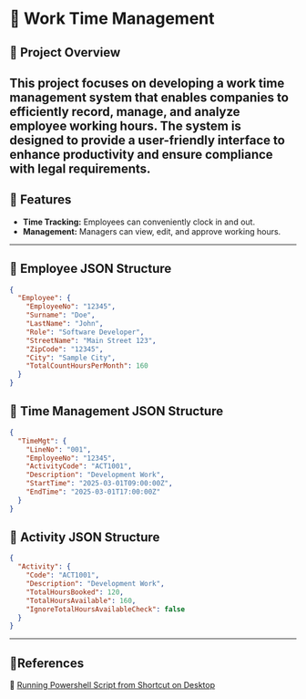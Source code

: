 # 📆 Work Time Management 

## 📄 Project Overview
This project focuses on developing a work time management system that enables companies to efficiently record, manage, and analyze employee working hours. The system is designed to provide a user-friendly interface to enhance productivity and ensure compliance with legal requirements.
---

## 🔧 Features
- **Time Tracking:** Employees can conveniently clock in and out.
- **Management:** Managers can view, edit, and approve working hours.
---

## 🔎 Employee JSON Structure

```json
{
  "Employee": {
    "EmployeeNo": "12345",
    "Surname": "Doe",
    "LastName": "John",
    "Role": "Software Developer",
    "StreetName": "Main Street 123",
    "ZipCode": "12345",
    "City": "Sample City",
    "TotalCountHoursPerMonth": 160
  }
}
```

## 🔎 Time Management JSON Structure

```json
{
  "TimeMgt": {
    "LineNo": "001",
    "EmployeeNo": "12345",
    "ActivityCode": "ACT1001",
    "Description": "Development Work",
    "StartTime": "2025-03-01T09:00:00Z",
    "EndTime": "2025-03-01T17:00:00Z"
  }
}
```

## 🔎 Activity JSON Structure

```json
{
  "Activity": {
    "Code": "ACT1001",
    "Description": "Development Work",
    "TotalHoursBooked": 120,
    "TotalHoursAvailable": 160,
    "IgnoreTotalHoursAvailableCheck": false
  }
}
```
---
## 📄References
👾  [Running Powershell Script from Shortcut on Desktop](https://www.tenforums.com/tutorials/97162-powershell-scripting-run-script-shortcut.html)


